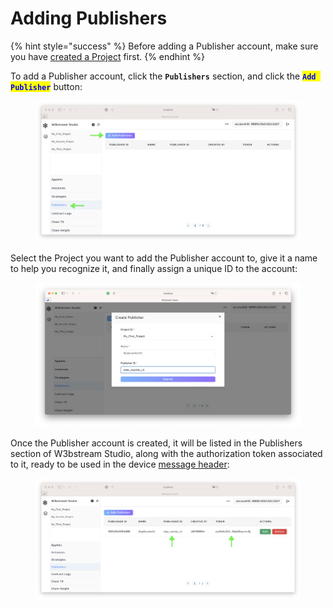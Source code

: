 # Adding Publishers

{% hint style="success" %}
Before adding a Publisher account, make sure you have [created a Project](creating-projects.md) first.
{% endhint %}

To add a Publisher account, click the **`Publishers`** section, and click the <mark style="color:blue;">**`Add Publisher`**</mark> button:

<figure><img src="../../.gitbook/assets/image (1) (5).png" alt=""><figcaption></figcaption></figure>

Select the Project you want to add the Publisher account to, give it a name to help you recognize it, and finally assign a unique ID to the account:

<figure><img src="../../.gitbook/assets/image (10) (3).png" alt=""><figcaption></figcaption></figure>

Once the Publisher account is created, it will be listed in the Publishers section of W3bstream Studio, along with the authorization token associated to it, ready to be used in the device [message header](../../applets-development/basic-concepts/events.md):

<figure><img src="../../.gitbook/assets/image (16).png" alt=""><figcaption></figcaption></figure>


